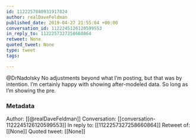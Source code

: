 ```yaml
---
id: 1122257880931917824
author: realDaveFeldman
published_date: 2019-04-27 21:55:04 +00:00
conversation_id: 1122245126120599553
in_reply_to: 1122257327258660864
retweet: None
quoted_tweet: None
type: tweet
tags:

---
```


@DrNadolsky No adjustments beyond what I’m posting, but that was by intention. I’m certainly happy with showing after-modeled data. So long as I’m showing the pre.

### Metadata

Author: [[@realDaveFeldman]]
Conversation: [[conversation-1122245126120599553]]
In reply to: [[1122257327258660864]]
Retweet of: [[None]]
Quoted tweet: [[None]]
